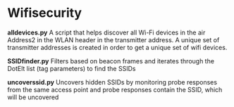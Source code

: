 # Wifisecurity

**alldevices.py**
A script that helps discover all Wi-Fi devices in the air
Address2 in the WLAN header in the transmitter address. A unique set of transmitter addresses is created in order to get a unique set of wifi devices. 

**SSIDfinder.py**
Filters based on beacon frames and iterates through the DotElt list (tag parameters) to find the SSIDs

**uncoverssid.py**
Uncovers hidden SSIDs by monitoring probe responses from the same access point and probe responses contain the SSID, which will be uncovered

